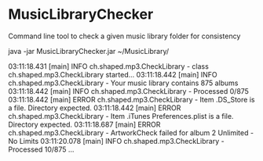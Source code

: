 MusicLibraryChecker
===================

Command line tool to check a given music library folder for consistency

  java -jar MusicLibraryChecker.jar ~/MusicLibrary/

  03:11:18.431 [main] INFO  ch.shaped.mp3.CheckLibrary - class ch.shaped.mp3.CheckLibrary started...
  03:11:18.442 [main] INFO  ch.shaped.mp3.CheckLibrary - Your music library contains 875 albums
  03:11:18.442 [main] INFO  ch.shaped.mp3.CheckLibrary - Processed 0/875
  03:11:18.442 [main] ERROR ch.shaped.mp3.CheckLibrary - Item .DS_Store is a file. Directory expected.
  03:11:18.442 [main] ERROR ch.shaped.mp3.CheckLibrary - Item .iTunes Preferences.plist is a file. Directory expected.
  03:11:18.687 [main] ERROR ch.shaped.mp3.CheckLibrary - ArtworkCheck failed for album 2 Unlimited - No Limits
  03:11:20.078 [main] INFO  ch.shaped.mp3.CheckLibrary - Processed 10/875
  ...
